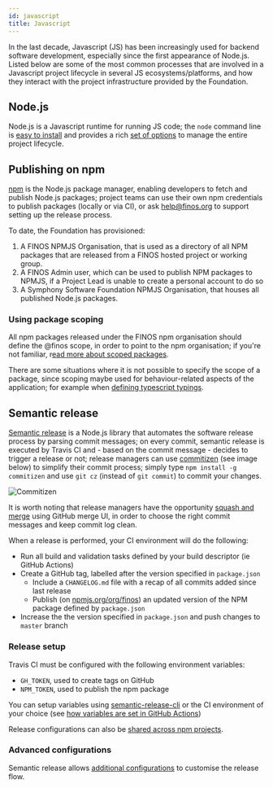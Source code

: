 ```yaml
---
id: javascript
title: Javascript
---
```


In the last decade, Javascript (JS) has been increasingly used for backend software development, especially since the first appearance of Node.js.  Listed below are some of the most common processes that are involved in a Javascript project lifecycle in several JS ecosystems/platforms, and how they interact with the project infrastructure provided by the Foundation.

## Node.js
Node.js is a Javascript runtime for running JS code; the `node` command line is [easy to install](https://nodejs.org/en/download/) and provides a rich [set of options](https://nodejs.org/api/cli.html) to manage the entire project lifecycle.

## Publishing on npm
[npm](https://docs.npmjs.com/) is the Node.js package manager, enabling developers to fetch and publish Node.js packages; project teams can use their own npm credentials to publish packages (locally or via CI), or ask [help@finos.org](mailto:help@finos.org) to support setting up the release process.

To date, the Foundation has provisioned:
1. A FINOS NPMJS Organisation, that is used as a directory of all NPM packages that are released from a FINOS hosted project or working group.
2. A FINOS Admin user, which can be used to publish NPM packages to NPMJS, if a Project Lead is unable to create a personal account to do so
3. A Symphony Software Foundation NPMJS Organisation, that houses all published Node.js packages.

### Using package scoping
All npm packages released under the FINOS npm organisation should define the @finos scope, in order to point to the npm organisation; if you're not familiar, r[ead more about scoped packages](https://docs.npmjs.com/misc/scope).

There are some situations where it is not possible to specify the scope of a package, since scoping maybe used for behaviour-related aspects of the application; for example when [defining typescript typings](https://www.npmjs.com/org/types).

## Semantic release
[Semantic release](https://semantic-release.gitbook.io/semantic-release/) is a Node.js library that automates the software release process by parsing commit messages; on every commit, semantic release is executed by Travis CI and - based on the commit message - decides to trigger a release or not; release managers can use [commitizen](https://commitizen.github.io/cz-cli/) (see image below) to simplify their commit process; simply type `npm install -g commitizen` and use `git cz` (instead of `git commit`) to commit your changes.

![Commitizen](https://github.com/commitizen/cz-cli/raw/master/meta/screenshots/add-commit.png)

It is worth noting that release managers have the opportunity [squash and merge](https://help.github.com/articles/about-pull-request-merges/#squash-and-merge-your-pull-request-commits) using GitHub merge UI, in order to choose the right commit messages and keep commit log clean.

When a release is performed, your CI environment will do the following:

- Run all build and validation tasks defined by your build descriptor (ie GitHub Actions)
- Create a GitHub tag, labelled after the version specified in `package.json`
  - Include a `CHANGELOG.md` file with a recap of all commits added since last release
  - Publish (on [npmjs.org/org/finos](https://npmjs.org/org/finos)) an updated version of the NPM package defined by `package.json`
- Increase the the version specified in `package.json` and push changes to `master` branch

### Release setup
Travis CI must be configured with the following environment variables:

- `GH_TOKEN`, used to create tags on GitHub
- `NPM_TOKEN`, used to publish the npm package

You can setup variables using [semantic-release-cli](https://semantic-release.gitbook.io/semantic-release/usage/ci-configuration#automatic-setup-with-semantic-release-cli) or the CI environment of your choice (see [how variables are set in GitHub Actions](https://help.github.com/en/actions/configuring-and-managing-workflows/using-environment-variables))

Release configurations can also be [shared across npm projects](https://semantic-release.gitbook.io/semantic-release/usage/shareable-configurations).

### Advanced configurations
Semantic release allows [additional configurations](https://semantic-release.gitbook.io/semantic-release/usage/plugins) to customise the release flow.